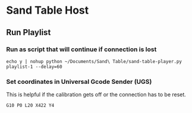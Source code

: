 # Sand Table Host

## Run Playlist

### Run as script that will continue if connection is lost
```
echo y | nohup python ~/Documents/Sand\ Table/sand-table-player.py playlist-1 --delay=60
```

### Set coordinates in Universal Gcode Sender (UGS)

This is helpful if the calibration gets off or the connection has to be reset.

```
G10 P0 L20 X422 Y4
```
